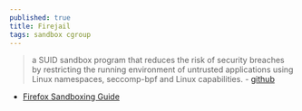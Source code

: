 ```yaml
---
published: true
title: Firejail
tags: sandbox cgroup
---
```

> a SUID sandbox program that reduces the risk of security breaches by restricting the running environment of untrusted applications using Linux namespaces, seccomp-bpf and Linux capabilities. - [github](https://github.com/netblue30/firejail#firejail)

- [Firefox Sandboxing Guide](https://firejail.wordpress.com/documentation-2/firefox-guide/)
